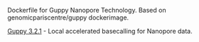 Dockerfile for Guppy Nanopore Technology.
Based on genomicpariscentre/guppy dockerimage.

[Guppy 3.2.1](https://community.nanoporetech.com/protocols/Guppy-protocol/v/gpb_2003_v1_revm_14dec2018/guppy-toolkit) - Local accelerated basecalling for Nanopore data. 

